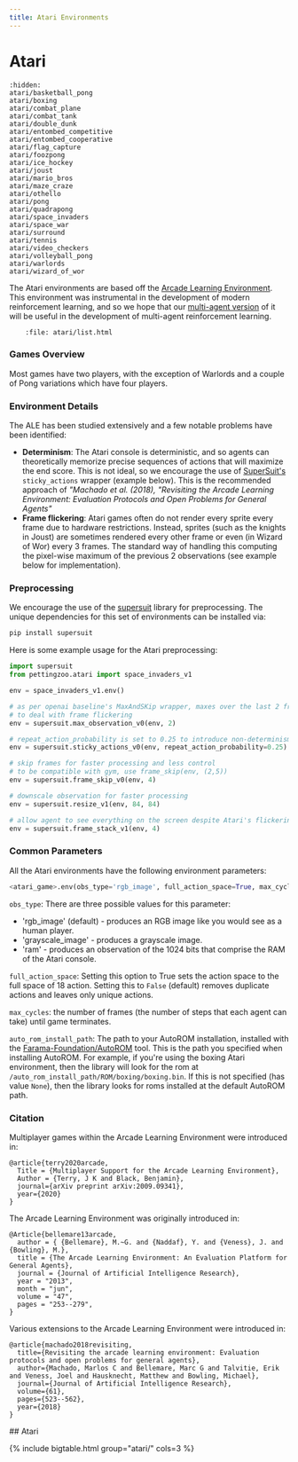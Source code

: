 ```yaml
---
title: Atari Environments
---
```


# Atari

```{toctree}
:hidden:
atari/basketball_pong
atari/boxing
atari/combat_plane
atari/combat_tank
atari/double_dunk
atari/entombed_competitive
atari/entombed_cooperative
atari/flag_capture
atari/foozpong
atari/ice_hockey
atari/joust
atari/mario_bros
atari/maze_craze
atari/othello
atari/pong
atari/quadrapong
atari/space_invaders
atari/space_war
atari/surround
atari/tennis
atari/video_checkers
atari/volleyball_pong
atari/warlords
atari/wizard_of_wor
```


The Atari environments are based off the [Arcade Learning Environment](https://github.com/mgbellemare/Arcade-Learning-Environment). This environment was instrumental in the development of modern reinforcement learning, and so we hope that our [multi-agent version](https://github.com/Farama-Foundation/Multi-Agent-ALE) of it will be useful in the development of multi-agent reinforcement learning.

```{raw} html
    :file: atari/list.html
```

### Games Overview

Most games have two players, with the exception of Warlords and a couple of Pong variations which have four players.

### Environment Details

The ALE has been studied extensively and a few notable problems have been identified:

* **Determinism**: The Atari console is deterministic, and so agents can theoretically memorize precise sequences of actions that will maximize the end score. This is not ideal, so we encourage the use of [SuperSuit's](https://github.com/Farama-Foundation/SuperSuit) `sticky_actions` wrapper (example below). This is the recommended approach of  *"Machado et al. (2018), "Revisiting the Arcade Learning Environment: Evaluation Protocols and Open Problems for General Agents"*
* **Frame flickering**: Atari games often do not render every sprite every frame due to hardware restrictions. Instead, sprites (such as the knights in Joust) are sometimes rendered every other frame or even (in Wizard of Wor) every 3 frames. The standard way of handling this computing the pixel-wise maximum of the previous 2 observations (see example below for implementation).

### Preprocessing

We encourage the use of the [supersuit](https://github.com/Farama-Foundation/SuperSuit) library for preprocessing. The unique dependencies for this set of environments can be installed via:

 ````bash
pip install supersuit
 ````

Here is some example usage for the Atari preprocessing:

``` python
import supersuit
from pettingzoo.atari import space_invaders_v1

env = space_invaders_v1.env()

# as per openai baseline's MaxAndSKip wrapper, maxes over the last 2 frames
# to deal with frame flickering
env = supersuit.max_observation_v0(env, 2)

# repeat_action_probability is set to 0.25 to introduce non-determinism to the system
env = supersuit.sticky_actions_v0(env, repeat_action_probability=0.25)

# skip frames for faster processing and less control
# to be compatible with gym, use frame_skip(env, (2,5))
env = supersuit.frame_skip_v0(env, 4)

# downscale observation for faster processing
env = supersuit.resize_v1(env, 84, 84)

# allow agent to see everything on the screen despite Atari's flickering screen problem
env = supersuit.frame_stack_v1(env, 4)
```

### Common Parameters

All the Atari environments have the following environment parameters:

``` python
<atari_game>.env(obs_type='rgb_image', full_action_space=True, max_cycles=100000, auto_rom_install_path=None)
```

`obs_type`:  There are three possible values for this parameter:

* 'rgb_image' (default) - produces an RGB image like you would see as a human player.
* 'grayscale_image' - produces a grayscale image.
* 'ram' - produces an observation of the 1024 bits that comprise the RAM of the Atari console.

`full_action_space`: Setting this option to True sets the action space to the full space of 18 action. Setting this to `False` (default) removes duplicate actions and leaves only unique actions.

`max_cycles`:  the number of frames (the number of steps that each agent can take) until game terminates.

`auto_rom_install_path`: The path to your AutoROM installation, installed
with the [Farama-Foundation/AutoROM](https://github.com/Farama-Foundation/AutoROM) tool.
This is the path you specified when installing AutoROM. For example, if
you're using the boxing Atari environment, then the library will look for
the rom at
`/auto_rom_install_path/ROM/boxing/boxing.bin`.
If this is not specified (has value `None`), then the library looks for roms
installed at the default AutoROM path.


### Citation

Multiplayer games within the Arcade Learning Environment were introduced in:

```
@article{terry2020arcade,
  Title = {Multiplayer Support for the Arcade Learning Environment},
  Author = {Terry, J K and Black, Benjamin},
  journal={arXiv preprint arXiv:2009.09341},
  year={2020}
}
```

The Arcade Learning Environment was originally introduced in:

```
@Article{bellemare13arcade,
  author = { {Bellemare}, M.~G. and {Naddaf}, Y. and {Veness}, J. and {Bowling}, M.},
  title = {The Arcade Learning Environment: An Evaluation Platform for General Agents},
  journal = {Journal of Artificial Intelligence Research},
  year = "2013",
  month = "jun",
  volume = "47",
  pages = "253--279",
}
```

Various extensions to the Arcade Learning Environment were introduced in:

```
@article{machado2018revisiting,
  title={Revisiting the arcade learning environment: Evaluation protocols and open problems for general agents},
  author={Machado, Marlos C and Bellemare, Marc G and Talvitie, Erik and Veness, Joel and Hausknecht, Matthew and Bowling, Michael},
  journal={Journal of Artificial Intelligence Research},
  volume={61},
  pages={523--562},
  year={2018}
}
```

</div>

<div class="selection-table-container" markdown="1">
## Atari

{% include bigtable.html group="atari/" cols=3 %}
</div>
